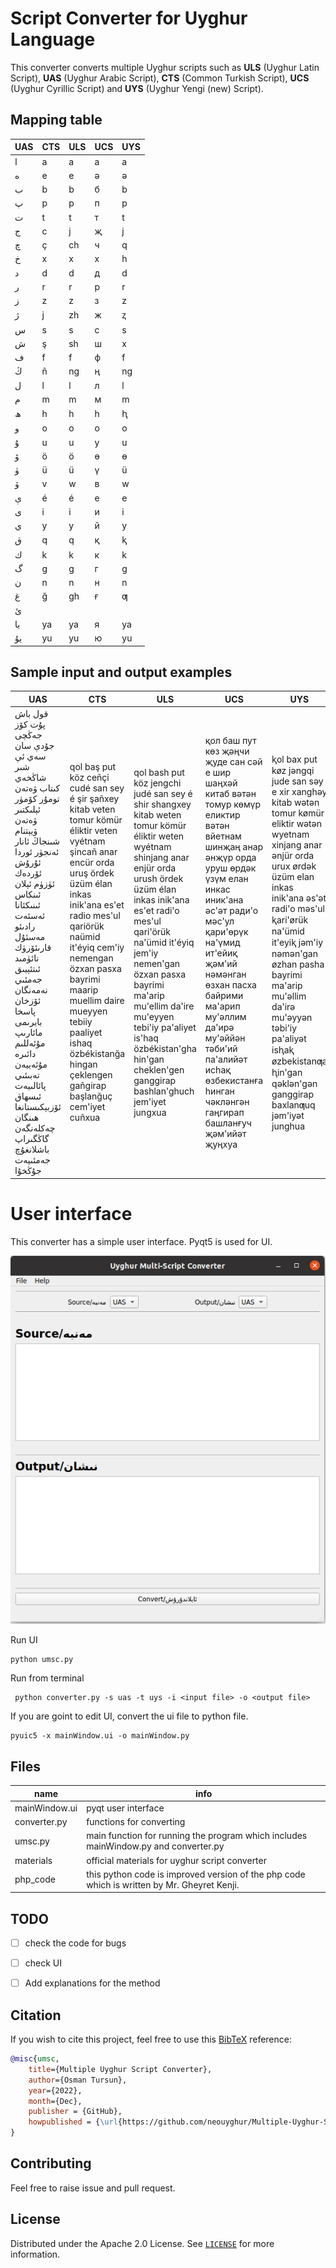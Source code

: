 # Script Converter for Uyghur Language
This converter converts multiple Uyghur scripts such as **ULS** (Uyghur Latin Script), **UAS** (Uyghur Arabic Script), 
**CTS** (Common Turkish Script), **UCS** (Uyghur Cyrillic Script) and **UYS** (Uyghur Yengi (new) Script).


## Mapping table
| UAS | CTS | ULS| UCS|UYS|
|----|----| ---- | --- | -- |
| ا  | a  | a    | а   |a |
| ە  | e  | e    | ә   |ə |
| ب  | b  | b    | б   |b |
| پ  | p  | p    | п   |p |  
| ت  | t  | t    | т   |t |
| ج  | c  | j    | җ   |j |
| چ  | ç  | ch   | ч   |q |
| خ  | x  | x    | х   |h |
| د  | d  | d    | д   |d |
| ر  | r  | r    | р   |r |
| ز  | z  | z    | з   |z |
| ژ  | j  | zh   | ж   |ⱬ |
| س  | s  | s    | с   |s |
| ش  | ş  | sh   | ш   |x |
| ف  | f  | f    | ф   |f |
| ڭ  | ñ  | ng   | ң   |ng |
| ل  | l  | l    | л   |l |
| م  | m  | m    | м   |m |
| ھ  | h  | h    | һ   |ⱨ |
| و  | o  | o    | о   |o |
| ۇ  | u  | u    | у   |u |
| ۆ  | ö  | ö    | ө   |ɵ |
| ۈ  | ü  | ü    | ү   |ü |
| ۋ  | v  | w    | в   |w |
| ې  | é  | é    | е   |e |
| ى  | i  | i    | и   |i |
| ي  | y  | y    | й   |y |
| ق  | q  | q    | қ   |ⱪ |
| ك  | k  | k    | к   |k |
| گ  | g  | g    | г   |g |
| ن  | n  | n    | н   |n |
| غ  | ğ  | gh   | ғ   |ƣ |
| ئ  |    |      |     | |
| يا | ya | ya   | я   |ya |
| يۇ | yu | yu   | ю   |yu |

## Sample input and output examples

|UAS|CTS|ULS|UCS| UYS                                                                                                                                                                                                                                                                                                                                                                         |
|-------- | ------ | ---- | -----|-----------------------------------------------------------------------------------------------------------------------------------------------------------------------------------------------------------------------------------------------------------------------------------------------------------------------------------------------------------------------------|
قول باش پۇت كۆز جەڭچى جۇدې سان سەي ئې شىر شاڭخەي كىتاب ۋەتەن تومۇر  كۆمۈر ئېلىكتىر ۋەتەن ۋيېتنام شىنجاڭ ئانار ئەنجۈر ئوردا ئۇرۇش  ئۆردەك ئۈزۈم ئېلان ئىنكاس ئىنىكئانا ئەسئەت رادىئو مەسئۇل قارىئۆرۈك نائۈمىد  ئىتئېيىق جەمئىي نەمەنگان ئۆزخان پاسخا بايرىمى مائارىپ مۇئەللىم دائىرە مۇئەييەن تەبىئىي پائالىيەت ئىسھاق ئۆزبېكىستانغا ھىنگان چەكلەنگەن گاڭگىراپ باشلانغۇچ جەمئىيەت جۇڭخۇا| qol baş put köz ceñçi cudé san sey é şir şañxey kitab veten tomur  kömür éliktir veten vyétnam şincañ anar encür orda uruş  ördek üzüm élan inkas inik'ana es'et radio mes'ul qariörük naümid  it'éyiq cem'iy nemengan özxan pasxa bayrimi maarip muellim daire mueyyen tebiiy paaliyet ishaq özbékistanğa hingan çeklengen gañgirap başlanğuç cem'iyet cuñxua|qol bash put köz jengchi judé san sey é shir shangxey kitab weten tomur kömür éliktir weten wyétnam shinjang anar enjür orda urush ördek üzüm élan inkas inik'ana es'et radi'o mes'ul qari'örük na'ümid it'éyiq jem'iy nemen'gan özxan pasxa bayrimi ma'arip mu'ellim da'ire mu'eyyen tebi'iy pa'aliyet is'haq özbékistan'gha hin'gan cheklen'gen ganggirap bashlan'ghuch jem'iyet jungxua |қол баш пут көз җәңчи җуде сан сәй е шир шаңхәй китаб вәтән томур көмүр еликтир вәтән вйетнам шинҗаң анар әнҗүр орда уруш өрдәк үзүм елан инкас иник'ана әс'әт ради'о мәс'ул қари'өрүк на'үмид ит'ейиқ җәм'ий нәмәнган өзхан пасха байрими ма'арип му'әллим да'ирә му'әййән тәби'ий па'алийәт исһақ өзбекистанға һинган чәкләнгән гаңгирап башланғуч җәм'ийәт җуңхуа|ⱪol bax put køz jəngqi jude san səy e xir xanghəy kitab wətən tomur kømür eliktir wətən wyetnam xinjang anar ənjür orda urux ørdək üzüm elan inkas inik'ana əs'ət radi'o məs'ul ⱪari'ørük na'ümid it'eyiⱪ jəm'iy nəmən'gan øzhan pasha bayrimi ma'arip mu'əllim da'irə mu'əyyən təbi'iy pa'aliyət isⱨaⱪ øzbekistanƣa ⱨin'gan qəklən'gən ganggirap baxlanƣuq jəm'iyət junghua |

# User interface

This converter has a simple user interface. Pyqt5 is used for UI.

![user interface](data/ui.png)

Run UI
``` 
python umsc.py
```

Run from terminal
```
 python converter.py -s uas -t uys -i <input file> -o <output file>
```

If you are goint to edit UI, convert the ui file to python file.
```        
pyuic5 -x mainWindow.ui -o mainWindow.py
```

## Files
name | info
-----|----
mainWindow.ui | pyqt user interface
converter.py | functions for converting
umsc.py | main function for running the program which includes mainWindow.py and converter.py
materials | official materials for uyghur script converter
php_code  | this python code is improved version of the php code which is written by Mr. Gheyret Kenji.

## TODO

- [ ] check the code for bugs
- [ ] check UI
- [ ] Add explanations for the method


## Citation

If you wish to cite this project, feel free to use this [BibTeX](http://www.bibtex.org/) reference:

```bibtex
@misc{umsc,
    title={Multiple Uyghur Script Converter},
    author={Osman Tursun},
    year={2022},
    month={Dec},
    publisher = {GitHub},
    howpublished = {\url{https://github.com/neouyghur/Multiple-Uyghur-Script-Converter.git}}
}
```

## Contributing
Feel free to raise issue and pull request.

## License
Distributed under the Apache 2.0 License. See [`LICENSE`](LICENSE) for more information.
